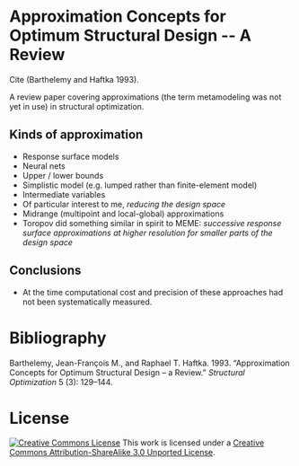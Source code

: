 Approximation Concepts for Optimum Structural Design -- A Review
================================================================

Cite (Barthelemy and Haftka 1993).

A review paper covering approximations (the term metamodeling was not yet in use) in structural optimization.

Kinds of approximation
----------------------

-   Response surface models
-   Neural nets
-   Upper / lower bounds
-   Simplistic model (e.g. lumped rather than finite-element model)
-   Intermediate variables
-   Of particular interest to me, *reducing the design space*
-   Midrange (multipoint and local-global) approximations
-   Toropov did something similar in spirit to MEME: *successive response surface approximations at higher resolution for smaller parts of the design space*

Conclusions
-----------

-   At the time computational cost and precision of these approaches had not been systematically measured.

Bibliography
============

Barthelemy, Jean-François M., and Raphael T. Haftka. 1993. “Approximation Concepts for Optimum Structural Design – a Review.” *Structural Optimization* 5 (3): 129–144.

License
=======

[![Creative Commons License](http://i.creativecommons.org/l/by-sa/3.0/88x31.png)](http://creativecommons.org/licenses/by-sa/3.0/deed.en_US)
This work is licensed under a [Creative Commons Attribution-ShareAlike 3.0 Unported License](http://creativecommons.org/licenses/by-sa/3.0/deed.en_US).
